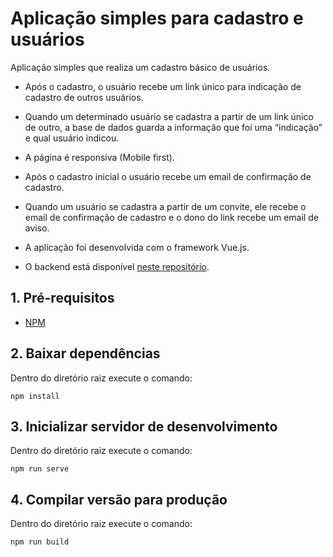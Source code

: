 # Aplicação simples para cadastro e usuários

Aplicação simples que realiza um cadastro básico de usuários. 
- Após o cadastro, o usuário recebe um link único para indicação de cadastro de outros usuários.
- Quando um determinado usuário se cadastra a partir de um link único de outro, a base de dados guarda a informação que foi uma “indicação” e qual usuário indicou.
- A página é responsiva (Mobile first).
- Após o cadastro inicial o usuário recebe um email de confirmação de cadastro.
- Quando um usuário se cadastra a partir de um convite, ele recebe o email de confirmação de cadastro e o dono do link recebe um email de aviso.

- A aplicação foi desenvolvida com o framework Vue.js.

- O backend está disponível [neste repositório](https://github.com/waliqueiroz/conversao-back).

## 1. Pré-requisitos

- [NPM](https://www.npmjs.com/get-npm)

## 2. Baixar dependências

Dentro do diretório raiz execute o comando:

```
npm install
```

## 3. Inicializar servidor de desenvolvimento

Dentro do diretório raiz execute o comando:
```
npm run serve
```

## 4. Compilar versão para produção

Dentro do diretório raiz execute o comando:
```
npm run build
```
